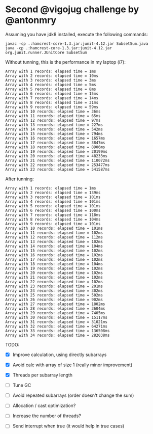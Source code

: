 # Second @vigojug challenge by @antonmry

Assuming you have jdk8 installed, execute the following commands:

```
javac -cp .:hamcrest-core-1.3.jar:junit-4.12.jar SubsetSum.java
java -cp .:hamcrest-core-1.3.jar:junit-4.12.jar org.junit.runner.JUnitCore SubsetSum
```

Without tunning, this is the performance in my laptop (i7):

```
Array with 1 records: elapsed time = 1ms
Array with 2 records: elapsed time = 10ms
Array with 3 records: elapsed time = 3ms
Array with 4 records: elapsed time = 5ms
Array with 5 records: elapsed time = 8ms
Array with 6 records: elapsed time = 15ms
Array with 7 records: elapsed time = 14ms
Array with 8 records: elapsed time = 31ms
Array with 9 records: elapsed time = 59ms
Array with 10 records: elapsed time = 36ms
Array with 11 records: elapsed time = 65ms
Array with 12 records: elapsed time = 97ms
Array with 13 records: elapsed time = 227ms
Array with 14 records: elapsed time = 542ms
Array with 15 records: elapsed time = 794ms
Array with 16 records: elapsed time = 1657ms
Array with 17 records: elapsed time = 3847ms
Array with 18 records: elapsed time = 8906ms
Array with 19 records: elapsed time = 20199ms
Array with 20 records: elapsed time = 48233ms
Array with 21 records: elapsed time = 110072ms
Array with 22 records: elapsed time = 253477ms
Array with 23 records: elapsed time = 541587ms
```

After tunning:

```
Array with 1 records: elapsed time = 1ms
Array with 2 records: elapsed time = 139ms
Array with 3 records: elapsed time = 101ms
Array with 4 records: elapsed time = 101ms
Array with 5 records: elapsed time = 101ms
Array with 6 records: elapsed time = 100ms
Array with 7 records: elapsed time = 118ms
Array with 8 records: elapsed time = 104ms
Array with 9 records: elapsed time = 101ms
Array with 10 records: elapsed time = 101ms
Array with 11 records: elapsed time = 102ms
Array with 12 records: elapsed time = 112ms
Array with 13 records: elapsed time = 102ms
Array with 14 records: elapsed time = 104ms
Array with 15 records: elapsed time = 102ms
Array with 16 records: elapsed time = 102ms
Array with 17 records: elapsed time = 102ms
Array with 18 records: elapsed time = 104ms
Array with 19 records: elapsed time = 102ms
Array with 20 records: elapsed time = 102ms
Array with 21 records: elapsed time = 102ms
Array with 22 records: elapsed time = 102ms
Array with 23 records: elapsed time = 201ms
Array with 24 records: elapsed time = 302ms
Array with 25 records: elapsed time = 502ms
Array with 26 records: elapsed time = 902ms
Array with 27 records: elapsed time = 1802ms
Array with 28 records: elapsed time = 3604ms
Array with 29 records: elapsed time = 7405ms
Array with 30 records: elapsed time = 15117ms
Array with 31 records: elapsed time = 31021ms
Array with 32 records: elapsed time = 64271ms
Array with 33 records: elapsed time = 136508ms
Array with 34 records: elapsed time = 282038ms
```

TODO:

- [x] Improve calculation, using directly subarrays
- [x] Avoid calc with array of size 1 (really minor improvement)
- [x] Threads per subarray length
- [ ] Tune GC
- [ ] Avoid repeated subarrays (order doesn't change the sum)
- [ ] Allocation / cast optimization?
- [ ] Increase the number of threads?
- [ ] Send interrupt when true (it would help in true cases)


